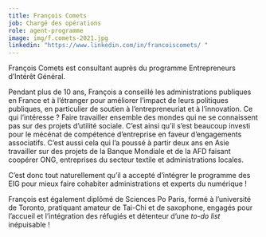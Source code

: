 ```yaml
---
title: François Comets
job: Chargé des opérations
role: agent-programme
image: img/f.comets-2021.jpg
linkedin: "https://www.linkedin.com/in/francoiscomets/ "
---
```

François Comets est consultant auprès du programme Entrepreneurs d’Intérêt Général.

Pendant plus de 10 ans, François a conseillé les administrations publiques en France et à l’étranger pour améliorer l’impact de leurs politiques publiques, en particulier de soutien à l’entrepreneuriat et à l’innovation. Ce qui l’intéresse ? Faire travailler ensemble des mondes qui ne se connaissent pas sur des projets d’utilité sociale. C’est ainsi qu’il s’est beaucoup investi pour le mécénat de compétence d’entreprise en faveur d’engagements associatifs. C’est aussi cela qui l’a poussé à partir deux ans en Asie travailler sur des projets de la Banque Mondiale et de la AFD faisant coopérer ONG, entreprises du secteur textile et administrations locales.

C’est donc tout naturellement qu’il a accepté d’intégrer le programme des EIG pour mieux faire cohabiter administrations et experts du numérique !

François est également diplômé de Sciences Po Paris, formé à l’université de Toronto, pratiquant amateur de Tai-Chi et de saxophone, engagés pour l’accueil et l’intégration des réfugiés et détenteur d’une *to-do list* inépuisable !
